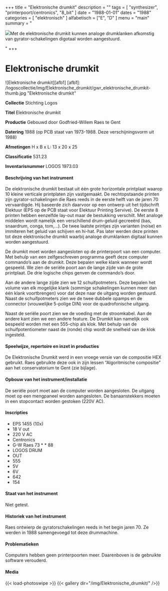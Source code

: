 ﻿+++
title = "Elektronische drumkit"
description = ""
tags = [
    "synthesizer",
"printerpoort/centronics",
"8_bit"
]
date = "1988-01-01"
dates = "1988"
categories = [
    "elektronisch"
]
alfabetisch = ["E", "D"
]
menu = "main"
summary = "<p><a href='/logoscollectie/1988/elektronische_drumkit'><img src='/logoscollectie/img/Elektronische_drumkit/gwr_elektronische_drumkit-thumb.jpg'></a>Met de elektronische drumkit kunnen analoge drumklanken afkomstig van gyrator-schakelingen digotaal worden aangestuurd.</p>"
+++

# Elektronische drumkit

![Elektronische drumkit][afb1]
[afb1]: /logoscollectie/img/Elektronische_drumkit/gwr_elektronische_drumkit-thumb.jpg "Elektronische drumkit"

**Collectie**
Stichting Logos

**Titel**
Elektronische drumkit

**Productie**
Gebouwd door Godfried-Willem Raes te Gent

**Datering**
1988 (op PCB staat van 1973-1988. Deze verschijningsvorm uit 1988)

**Afmetingen**
H x B x L: 13 x 20 x 25

**Classificatie**
531.23

**Inventarisnummer**
LOGOS 1973.03

#### Beschrijving van het instrument
De elektronische drumkit bestaat uit één grote horizontale printplaat waarop 10 kleine verticale printplaten zijn vastgemaakt. De rechtopstaande printen zijn gyrator-schakelingen die Raes reeds in de eerste helft van de jaren 70 vervaardigde. Hij baseerde zich daarvoor op een ontwerp uit het tijdschrift Elektuur (EPS op de PCB staat voor Elektuur Printing Servive). De eerste 8 printen hebben eenzelfde lay-out maar de bestukking verschilt. Met analoge middelen wordt namelijk een verschillend drum-geluid gecreeërd (bas, snaardrum, conga, tom,…). De twee laatste printjes zijn varianten (noise) en immiteren het geluid van schijven en hi-hat. Pas later werden deze printen tot deze elektronische drumkit waarbij analoge drumklanken digitaal kunnen worden aangestuurd.

De drumkit moet worden aangesloten op de printerpoort van een computer. Met behulp van een zelfgeschreven programma geeft deze computer commando’s aan de drumkit. Deze bepalen welke klank wanneer wordt gespeeld. We zien de seriële poort aan de lange zijde van de grote printplaat. De drie logische chips genven de commando’s door. 

Aan de andere lange zijde zien we 12 schuifpotmeters. Deze bepalen het volume van elk mogelijke klank (sommige schakelingen kunnen meer dan één klank voortbrengen) voor dat deze naar de uitgang worden gestuurd. Naast de schuifpotmeters zien we de twee dubbele opamps en de connector (vrouwelijke 5-polige DIN) voor de quadrofonische uitgang. 

Naast de seriële poort zien we de voeding met de stroomkabel. Aan de andere kant zien we een andere feature. De Drumkit kan namelijk ook bespeeld worden met een 555-chip als klok. Met behulp van de schuifpotentiometer naast de (ronde) chip wordt de snelheid van de klok ingesteld.

#### Speelwijze, repertoire en inzet in producties
De Elektronische Drumkit werd in een vroege versie van de compositie HEX gebruikt. Raes gebruikte deze ook in zijn lessen “Algoritmische compositie” aan het conservatorium te Gent (zie bijlage).

#### Opbouw van het instrument/installatie
De seriële poort moet aan de computer worden aangesloten. De uitgang moet op een mengpaneel worden aangesloten. De banaanstekkers moeten in een stopcontact worden gestoken (220V AC).

#### Inscripties
- EPS 1455 (10x)
- 18 V out
- 220 V AC
- Centronics
- G-W Raes 73 * * 88
- LOGOS DRUM 
- OUT
- 555
- 5V
- 6V
- 642
- 154

#### Staat van het instrument
Niet getest.

#### Historiek van het instrument
Raes ontwierp de gyratorschakelingen reeds in het begin jaren 70. Ze werden in 1988 samengevoegd tot deze drummachine. 

#### Problematieken
Computers hebben geen printerpoorten meer. Daarenboven is de gebruikte software verouderd. 

#### Media
{{< load-photoswipe >}}
{{< gallery dir="/img/Elektronische_drumkit/" />}}